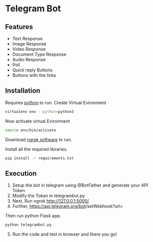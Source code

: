 # Telegram Bot

## Features

- Text Response
- Image Response
- Video Response
- Document Type Response
- Audio Response
- Poll
- Quick reply Buttons
- Buttons with the links

## Installation

Requires [python](https://www.python.org/) to run.
Create Virtual Evironment

```sh
virtualenv env --python=python3
```
Now activate virtual Evironment
```sh
source env/bin/activate
```
Download [ngrok software](https://ngrok.com/download) to run.

Install all the required libraries.
```sh
pip install -r requirements.txt
```
## Execution

1. Setup the bot in telegram using @BotFather and generate your API Token
2. Modify the Token in telegrambot.py
3. Next, Run ngrok http://127.0.0.1:5000/
4. Further, https://api.telegram.org/bot<Your Bot Token>/setWebhook?url=<URL that you got from Ngrok>

Then run python Flask app.
```sh
python telegrambot.py
```
5. Run the code and test in browser and there you go!
